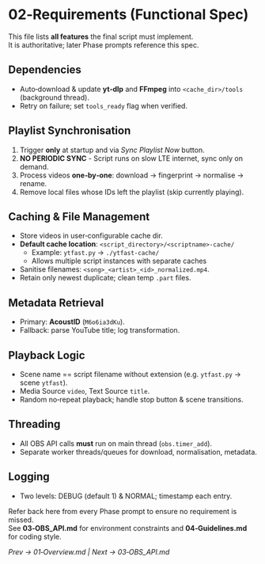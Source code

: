 # 02‑Requirements (Functional Spec)

This file lists **all features** the final script must implement.  
It is authoritative; later Phase prompts reference this spec.

## Dependencies
- Auto‑download & update **yt‑dlp** and **FFmpeg** into `<cache_dir>/tools` (background thread).  
- Retry on failure; set `tools_ready` flag when verified.

## Playlist Synchronisation
1. Trigger **only** at startup and via *Sync Playlist Now* button.  
2. **NO PERIODIC SYNC** - Script runs on slow LTE internet, sync only on demand.
3. Process videos **one‑by‑one**: download → fingerprint → normalise → rename.  
4. Remove local files whose IDs left the playlist (skip currently playing).

## Caching & File Management
- Store videos in user‑configurable cache dir.  
- **Default cache location**: `<script_directory>/<scriptname>-cache/`
  - Example: `ytfast.py` → `./ytfast-cache/`
  - Allows multiple script instances with separate caches
- Sanitise filenames: `<song>_<artist>_<id>_normalized.mp4`.  
- Retain only newest duplicate; clean temp `.part` files.

## Metadata Retrieval
- Primary: **AcoustID** (`M6o6ia3dKu`).  
- Fallback: parse YouTube title; log transformation.

## Playback Logic
- Scene name == script filename without extension (e.g. `ytfast.py` → scene `ytfast`).  
- Media Source `video`, Text Source `title`.  
- Random no‑repeat playback; handle stop button & scene transitions.

## Threading
- All OBS API calls **must** run on main thread (`obs.timer_add`).  
- Separate worker threads/queues for download, normalisation, metadata.

## Logging
- Two levels: DEBUG (default 1) & NORMAL; timestamp each entry.

Refer back here from every Phase prompt to ensure no requirement is missed.  
See **03‑OBS_API.md** for environment constraints and **04‑Guidelines.md** for coding style.

*Prev → 01‑Overview.md | Next → 03‑OBS_API.md*